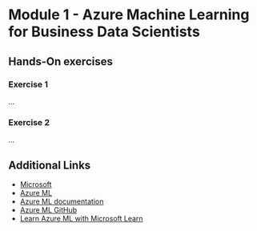 
# Module 1 - Azure Machine Learning for Business Data Scientists

## Hands-On exercises

### Exercise 1

...

### Exercise 2

...

## Additional Links

* [Microsoft](https://microsoft.com)
* [Azure ML](https://azure.microsoft.com/en-us/services/machine-learning/)
* [Azure ML documentation](https://docs.microsoft.com/en-us/azure/machine-learning/)
* [Azure ML GitHub](https://github.com/Azure/MachineLearningNotebooks/)
* [Learn Azure ML with Microsoft Learn](https://docs.microsoft.com/en-us/learn/browse/?products=azure&roles=data-scientist)
